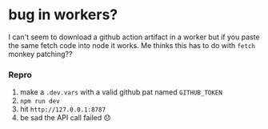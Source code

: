 # bug in workers?

I can't seem to download a github action artifact in a worker but if you paste the same fetch code into node it works. Me thinks this has to do with `fetch` monkey patching??

### Repro

1. make a `.dev.vars` with a valid github pat named `GITHUB_TOKEN`
2. `npm run dev`
3. hit `http://127.0.0.1:8787`
4. be sad the API call failed 😞
